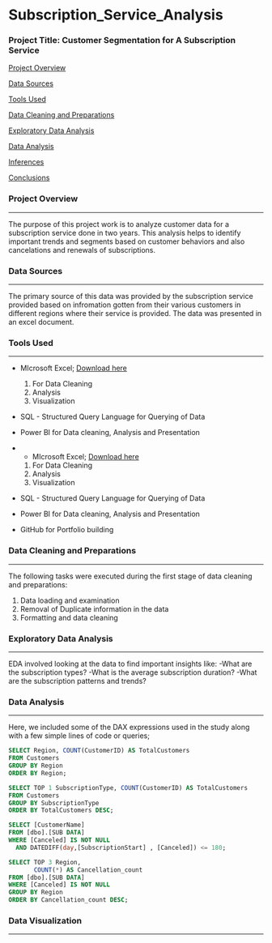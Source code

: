 # Subscription_Service_Analysis

### Project Title: Customer Segmentation for A Subscription Service 

[Project Overview](#project-overview)

[Data Sources](#data-sources)

[Tools Used](#tools-used)

[Data Cleaning and Preparations](#data-cleaning-and-preparations)

[Exploratory Data Analysis](#exploratory-data-analysis)

[Data Analysis](#data-analysis)

[Inferences](#inferences)

[Conclusions](#conclusion)

### Project Overview
---
The purpose of this project work is to analyze customer data for a subscription service done in two years. This analysis helps to identify important trends and segments based on customer behaviors and also cancelations and renewals of subscriptions. 

### Data Sources
---
The primary source of this data was provided by the subscription service provided based on infromation gotten from their various customers in different regions where their service is provided. The data was presented in an excel document.

### Tools Used
---
- MIcrosoft Excel; [Download here](https://www.microsoft.com)
  1. For Data Cleaning
  2. Analysis
  3. Visualization
 
- SQL - Structured Query Language for Querying of Data
- Power BI for Data cleaning, Analysis and Presentation
- - MIcrosoft Excel; [Download here](https://www.microsoft.com)
  1. For Data Cleaning
  2. Analysis
  3. Visualization
 
- SQL - Structured Query Language for Querying of Data
- Power BI for Data cleaning, Analysis and Presentation
- GitHub for Portfolio building

### Data Cleaning and Preparations
---
The following tasks were executed during the first stage of data cleaning and preparations:
1. Data loading and examination
2. Removal of Duplicate information in the data
3. Formatting and data cleaning

### Exploratory Data Analysis
---
EDA involved looking at the data to find important insights like:
-What are the subscription types?
-What is the average subscription duration?
-What are the subscription patterns and trends?

### Data Analysis
---
Here, we included some of the DAX expressions used in the study along with a few simple lines of code or queries;
```SQL
SELECT Region, COUNT(CustomerID) AS TotalCustomers
FROM Customers
GROUP BY Region
ORDER BY Region;

SELECT TOP 1 SubscriptionType, COUNT(CustomerID) AS TotalCustomers
FROM Customers
GROUP BY SubscriptionType
ORDER BY TotalCustomers DESC;

SELECT [CustomerName]
FROM [dbo].[SUB DATA]
WHERE [Canceled] IS NOT NULL
  AND DATEDIFF(day,[SubscriptionStart] , [Canceled]) <= 180;

SELECT TOP 3 Region,
       COUNT(*) AS Cancellation_count
FROM [dbo].[SUB DATA]
WHERE [Canceled] IS NOT NULL
GROUP BY Region
ORDER BY Cancellation_count DESC;
```
### Data Visualization
---


